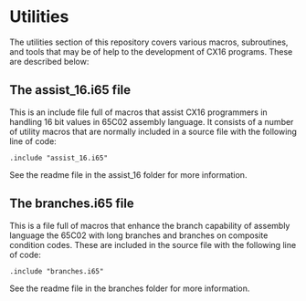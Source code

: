 # Utilities

The utilities section of this repository covers various macros, subroutines,
and tools that may be of help to the development of CX16 programs. These are
described below:

## The assist_16.i65 file

This is an include file full of macros that assist CX16 programmers in handling
16 bit values in 65C02 assembly language. It consists of a number of utility
macros that are normally included in a source file with the following line of
code:

    .include "assist_16.i65"

See the readme file in the assist_16 folder for more information.

## The branches.i65 file

This is a file full of macros that enhance the branch capability of assembly
language the 65C02 with long branches and branches on composite condition
codes. These are included in the source file with the following line of
code:

    .include "branches.i65"

See the readme file in the branches folder for more information.
